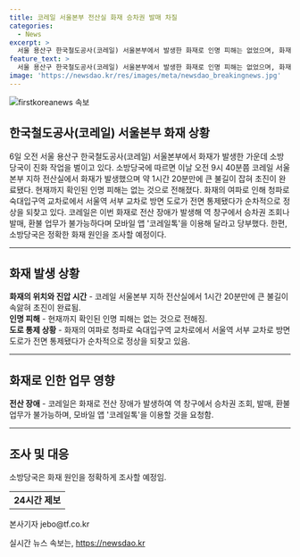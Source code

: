 ```yaml
---
title: 코레일 서울본부 전산실 화재 승차권 발매 차질
categories:
  - News
excerpt: >
  서울 용산구 한국철도공사(코레일) 서울본부에서 발생한 화재로 인명 피해는 없었으며, 화재로 도로 통제됐다가 정상화되었다. 화재로 인한 전산 장애로 역 창구 업무는 일시 중단됐지만, 모바일 앱 코레일톡을 통해 이용 가능하다. 소방당국은 화재 원인을 조사 중이며, 빠른 제보를 기다리는 중이다. (150자)
feature_text: >
  서울 용산구 한국철도공사(코레일) 서울본부에서 발생한 화재로 인명 피해는 없었으며, 화재로 도로 통제됐다가 정상화되었다. 화재로 인한 전산 장애로 역 창구 업무는 일시 중단됐지만, 모바일 앱 코레일톡을 통해 이용 가능하다. 소방당국은 화재 원인을 조사 중이며, 빠른 제보를 기다리는 중이다. (150자)
image: 'https://newsdao.kr/res/images/meta/newsdao_breakingnews.jpg'
---
```


<p><img src="https://newsdao.kr/res/images/meta/newsdao_breakingnews.jpg" alt="firstkoreanews 속보" /></p>

<h2 data-ke-size="size26">한국철도공사(코레일) 서울본부 화재 상황</h2>

<p data-ke-size="size16">6일 오전 서울 용산구 한국철도공사(코레일) 서울본부에서 화재가 발생한 가운데 소방당국이 진화 작업을 벌이고 있다. 소방당국에 따르면 이날 오전 9시 40분쯤 코레일 서울본부 지하 전산실에서 화재가 발생했으며 약 1시간 20분만에 큰 불길이 잡혀 초진이 완료됐다. 현재까지 확인된 인명 피해는 없는 것으로 전해졌다. 화재의 여파로 인해 청파로 숙대입구역 교차로에서 서울역 서부 교차로 방면 도로가 전면 통제됐다가 순차적으로 정상을 되찾고 있다. 코레일은 이번 화재로 전산 장애가 발생해 역 창구에서 승차권 조회나 발매, 환불 업무가 불가능하다며 모바일 앱 '코레일톡'을 이용해 달라고 당부했다. 한편, 소방당국은 정확한 화재 원인을 조사할 예정이다.</p>

<hr>

<h2 data-ke-size="size26">화재 발생 상황</h2>

<p data-ke-size="size16"><b>화재의 위치와 진압 시간</b> - 코레일 서울본부 지하 전산실에서 1시간 20분만에 큰 불길이 속앓혀 초진이 완료됨.<br>
<b>인명 피해</b> - 현재까지 확인된 인명 피해는 없는 것으로 전해짐.<br>
<b>도로 통제 상황</b> - 화재의 여파로 청파로 숙대입구역 교차로에서 서울역 서부 교차로 방면 도로가 전면 통제됐다가 순차적으로 정상을 되찾고 있음.</p>

<hr>

<h2 data-ke-size="size26">화재로 인한 업무 영향</h2>

<p data-ke-size="size16"><b>전산 장애</b> - 코레일은 화재로 전산 장애가 발생하여 역 창구에서 승차권 조회, 발매, 환불 업무가 불가능하며, 모바일 앱 '코레일톡'을 이용할 것을 요청함.</p>

<hr>

<h2 data-ke-size="size26">조사 및 대응</h2>

<p data-ke-size="size16">소방당국은 화재 원인을 정확하게 조사할 예정임.</p>

<table>
<tbody>
<tr>
<td style="text-align: center; height: 17px;"><b>24시간 제보</b></td>
</tr>
</tbody>
</table>

<p data-ke-size="size16">본사기자 jebo@tf.co.kr</p>
실시간 뉴스 속보는, <a href="https://newsdao.kr" rel="dofollow">https://newsdao.kr</a>


